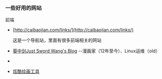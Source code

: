 ### 一些好用的网站

前端

- [http://caibaojian.com/links/](http://caibaojian.com/links/)

  这是一个导航站，里面有很多前端相关的网站

- [葵中剑Just Sword Wang's Blog](https://swordair.com) --漫画家（12年至今）、Linux运维（old）

- 

* [炫酷绘画工具](https://bomomo.com/)

